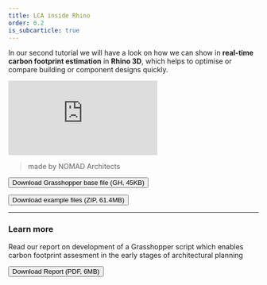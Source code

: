 ```yaml
---
title: LCA inside Rhino
order: 0.2
is_subcarticle: true
---
```


In our second tutorial we will have a look on how we can show in **real-time carbon footprint estimation** in **Rhino 3D**, which helps to optimise or compare building or component designs quickly.

<div class="mx-auto mb-16 relative embedded-video"><iframe src="https://player.vimeo.com/video/521934161?color=059669&title=1&byline=0&portrait=0" frameborder="0" allow="autoplay; fullscreen" allowfullscreen="allowfullscreen" title="Life cycle analysis of Rhinoceros 3D model" class="xs:rounded-lg xs:shadow-lg absolute w-full h-full"></iframe></div>

> made by NOMAD Architects

<a rel="noopener" target="_blank" href="https://res.cloudinary.com/patternbuildings/raw/upload/v1615458753/tutorials/LCA_in_Rhino_qemp66.gh"><button class="btn btn-fill bg-blue-600">Download Grasshopper base file (GH, 45KB)</button></a>

<a rel="noopener" target="_blank" href="https://drive.google.com/file/d/1W8XvCjr2R0YCDSQiygPYAd2g5rA89Cxz/view?usp=sharing"><button class="btn btn-outline text-blue-600 mb-8">Download example files (ZIP, 61.4MB)</button></a>

---

### Learn more

Read our report on development of a Grasshopper script which enables carbon footprint assesment in the early stages of architectural planning

<a rel="noopener" target="_blank" href="https://res.cloudinary.com/patternbuildings/image/upload/v1615456641/tutorials/paper_on_GH_tools_c0m9ge.pdf"><button class="btn btn-outline text-blue-600">Download Report (PDF, 6MB)</button></a>
